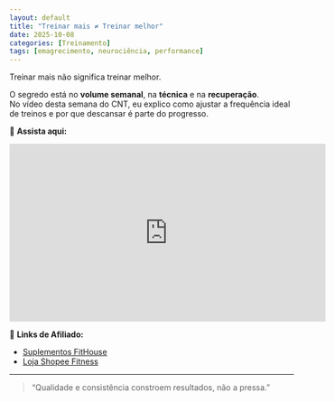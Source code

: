 ```yaml
---
layout: default
title: "Treinar mais ≠ Treinar melhor"
date: 2025-10-08
categories: [Treinamento]
tags: [emagrecimento, neurociência, performance]
---
```


Treinar mais não significa treinar melhor.

O segredo está no **volume semanal**, na **técnica** e na **recuperação**.  
No vídeo desta semana do CNT, eu explico como ajustar a frequência ideal de treinos e por que descansar é parte do progresso.

🎥 **Assista aqui:**  
<iframe width="560" height="315" src="https://www.youtube.com/embed/SEU_VIDEO_ID" frameborder="0" allowfullscreen></iframe>

💊 **Links de Afiliado:**
- [Suplementos FitHouse](https://seu-link-de-afiliado)
- [Loja Shopee Fitness](https://seu-link-de-afiliado)

---

> “Qualidade e consistência constroem resultados, não a pressa.”
